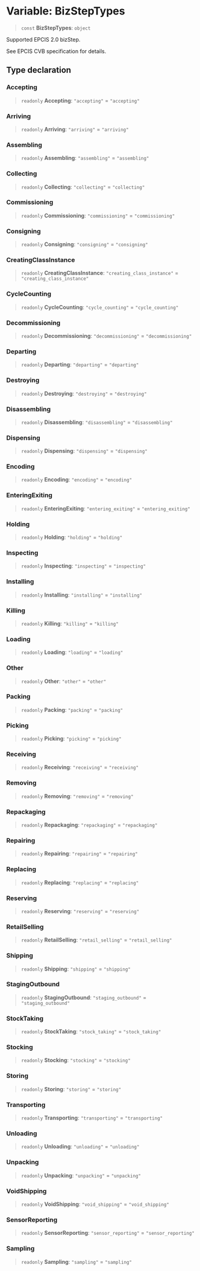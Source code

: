 # Variable: BizStepTypes

> `const` **BizStepTypes**: `object`

Supported EPCIS 2.0 bizStep.

See EPCIS CVB specification for details.

## Type declaration

### Accepting

> `readonly` **Accepting**: `"accepting"` = `"accepting"`

### Arriving

> `readonly` **Arriving**: `"arriving"` = `"arriving"`

### Assembling

> `readonly` **Assembling**: `"assembling"` = `"assembling"`

### Collecting

> `readonly` **Collecting**: `"collecting"` = `"collecting"`

### Commissioning

> `readonly` **Commissioning**: `"commissioning"` = `"commissioning"`

### Consigning

> `readonly` **Consigning**: `"consigning"` = `"consigning"`

### CreatingClassInstance

> `readonly` **CreatingClassInstance**: `"creating_class_instance"` = `"creating_class_instance"`

### CycleCounting

> `readonly` **CycleCounting**: `"cycle_counting"` = `"cycle_counting"`

### Decommissioning

> `readonly` **Decommissioning**: `"decommissioning"` = `"decommissioning"`

### Departing

> `readonly` **Departing**: `"departing"` = `"departing"`

### Destroying

> `readonly` **Destroying**: `"destroying"` = `"destroying"`

### Disassembling

> `readonly` **Disassembling**: `"disassembling"` = `"disassembling"`

### Dispensing

> `readonly` **Dispensing**: `"dispensing"` = `"dispensing"`

### Encoding

> `readonly` **Encoding**: `"encoding"` = `"encoding"`

### EnteringExiting

> `readonly` **EnteringExiting**: `"entering_exiting"` = `"entering_exiting"`

### Holding

> `readonly` **Holding**: `"holding"` = `"holding"`

### Inspecting

> `readonly` **Inspecting**: `"inspecting"` = `"inspecting"`

### Installing

> `readonly` **Installing**: `"installing"` = `"installing"`

### Killing

> `readonly` **Killing**: `"killing"` = `"killing"`

### Loading

> `readonly` **Loading**: `"loading"` = `"loading"`

### Other

> `readonly` **Other**: `"other"` = `"other"`

### Packing

> `readonly` **Packing**: `"packing"` = `"packing"`

### Picking

> `readonly` **Picking**: `"picking"` = `"picking"`

### Receiving

> `readonly` **Receiving**: `"receiving"` = `"receiving"`

### Removing

> `readonly` **Removing**: `"removing"` = `"removing"`

### Repackaging

> `readonly` **Repackaging**: `"repackaging"` = `"repackaging"`

### Repairing

> `readonly` **Repairing**: `"repairing"` = `"repairing"`

### Replacing

> `readonly` **Replacing**: `"replacing"` = `"replacing"`

### Reserving

> `readonly` **Reserving**: `"reserving"` = `"reserving"`

### RetailSelling

> `readonly` **RetailSelling**: `"retail_selling"` = `"retail_selling"`

### Shipping

> `readonly` **Shipping**: `"shipping"` = `"shipping"`

### StagingOutbound

> `readonly` **StagingOutbound**: `"staging_outbound"` = `"staging_outbound"`

### StockTaking

> `readonly` **StockTaking**: `"stock_taking"` = `"stock_taking"`

### Stocking

> `readonly` **Stocking**: `"stocking"` = `"stocking"`

### Storing

> `readonly` **Storing**: `"storing"` = `"storing"`

### Transporting

> `readonly` **Transporting**: `"transporting"` = `"transporting"`

### Unloading

> `readonly` **Unloading**: `"unloading"` = `"unloading"`

### Unpacking

> `readonly` **Unpacking**: `"unpacking"` = `"unpacking"`

### VoidShipping

> `readonly` **VoidShipping**: `"void_shipping"` = `"void_shipping"`

### SensorReporting

> `readonly` **SensorReporting**: `"sensor_reporting"` = `"sensor_reporting"`

### Sampling

> `readonly` **Sampling**: `"sampling"` = `"sampling"`
